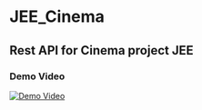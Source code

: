 # JEE_Cinema
## Rest API for Cinema project JEE
### Demo Video
[![Demo Video](https://img.youtube.com/vi/XrcrbjCWk8s/0.jpg)](https://youtu.be/XrcrbjCWk8s)
